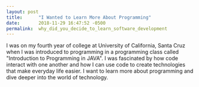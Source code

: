```yaml
---
layout: post
title:      "I Wanted to Learn More About Programming"
date:       2018-11-29 16:47:52 -0500
permalink:  why_did_you_decide_to_learn_software_development
---
```



I was on my fourth year of college at University of California, Santa Cruz when I was introduced to programming in a programming class called "Introduction to Programming in JAVA". I was fascinated by how code interact with one another and how I can use code to create technologies that make everyday life easier. I want to learn more about programming and dive deeper into the world of technology.
